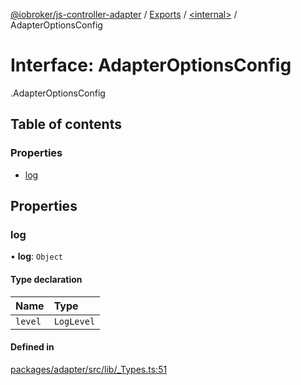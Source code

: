 [@iobroker/js-controller-adapter](../README.md) / [Exports](../modules.md) / [<internal\>](../modules/internal_.md) / AdapterOptionsConfig

# Interface: AdapterOptionsConfig

[<internal>](../modules/internal_.md).AdapterOptionsConfig

## Table of contents

### Properties

- [log](internal_.AdapterOptionsConfig.md#log)

## Properties

### log

• **log**: `Object`

#### Type declaration

| Name | Type |
| :------ | :------ |
| `level` | `LogLevel` |

#### Defined in

[packages/adapter/src/lib/_Types.ts:51](https://github.com/ioBroker/ioBroker.js-controller/blob/b556621c/packages/adapter/src/lib/_Types.ts#L51)
